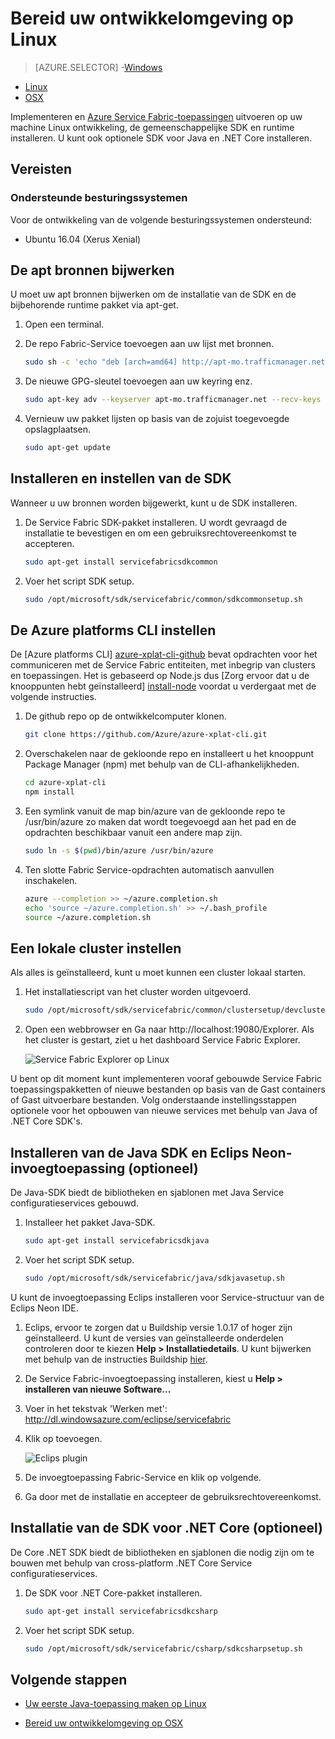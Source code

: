 <properties
   pageTitle="Instellen van uw ontwikkelomgeving op Linux | Microsoft Azure"
   description="Installatie van de SDK en runtime en het maken van een cluster van plaatselijke ontwikkeling op Linux. Nadat setup is voltooid, zult u klaar zijn om toepassingen te bouwen."
   services="service-fabric"
   documentationCenter=".net"
   authors="seanmck"
   manager="timlt"
   editor=""/>

<tags
   ms.service="service-fabric"
   ms.devlang="dotNet"
   ms.topic="get-started-article"
   ms.tgt_pltfrm="NA"
   ms.workload="NA"
   ms.date="09/26/2016"
   ms.author="seanmck"/>

# <a name="prepare-your-development-environment-on-linux"></a>Bereid uw ontwikkelomgeving op Linux


> [AZURE.SELECTOR]
-[Windows](service-fabric-get-started.md)
- [Linux](service-fabric-get-started-linux.md)
- [OSX](service-fabric-get-started-mac.md)

 Implementeren en [Azure Service Fabric-toepassingen](service-fabric-application-model.md) uitvoeren op uw machine Linux ontwikkeling, de gemeenschappelijke SDK en runtime installeren. U kunt ook optionele SDK voor Java en .NET Core installeren.

## <a name="prerequisites"></a>Vereisten
### <a name="supported-operating-system-versions"></a>Ondersteunde besturingssystemen
Voor de ontwikkeling van de volgende besturingssystemen ondersteund:

- Ubuntu 16.04 (Xerus Xenial)

## <a name="update-your-apt-sources"></a>De apt bronnen bijwerken

U moet uw apt bronnen bijwerken om de installatie van de SDK en de bijbehorende runtime pakket via apt-get.

1. Open een terminal.
2. De repo Fabric-Service toevoegen aan uw lijst met bronnen.

    ```bash
    sudo sh -c 'echo "deb [arch=amd64] http://apt-mo.trafficmanager.net/repos/servicefabric/ trusty main" > /etc/apt/sources.list.d/servicefabric.list'
    ```

3. De nieuwe GPG-sleutel toevoegen aan uw keyring enz.

    ```bash
    sudo apt-key adv --keyserver apt-mo.trafficmanager.net --recv-keys 417A0893
    ```

4. Vernieuw uw pakket lijsten op basis van de zojuist toegevoegde opslagplaatsen.

    ```bash
    sudo apt-get update
    ```

## <a name="install-and-set-up-the-sdk"></a>Installeren en instellen van de SDK

Wanneer u uw bronnen worden bijgewerkt, kunt u de SDK installeren.

1. De Service Fabric SDK-pakket installeren. U wordt gevraagd de installatie te bevestigen en om een gebruiksrechtovereenkomst te accepteren.

    ```bash
    sudo apt-get install servicefabricsdkcommon
    ```

2. Voer het script SDK setup.

    ```bash
    sudo /opt/microsoft/sdk/servicefabric/common/sdkcommonsetup.sh
    ```

## <a name="set-up-the-azure-cross-platform-cli"></a>De Azure platforms CLI instellen

De [Azure platforms CLI] [ azure-xplat-cli-github] bevat opdrachten voor het communiceren met de Service Fabric entiteiten, met inbegrip van clusters en toepassingen. Het is gebaseerd op Node.js dus [Zorg ervoor dat u de knooppunten hebt geïnstalleerd] [ install-node] voordat u verdergaat met de volgende instructies.

1. De github repo op de ontwikkelcomputer klonen.

    ```bash
    git clone https://github.com/Azure/azure-xplat-cli.git
    ```

2. Overschakelen naar de gekloonde repo en installeert u het knooppunt Package Manager (npm) met behulp van de CLI-afhankelijkheden.

    ```bash
    cd azure-xplat-cli
    npm install
    ```

3. Een symlink vanuit de map bin/azure van de gekloonde repo te /usr/bin/azure zo maken dat wordt toegevoegd aan het pad en de opdrachten beschikbaar vanuit een andere map zijn.

    ```bash
    sudo ln -s $(pwd)/bin/azure /usr/bin/azure
    ```

4. Ten slotte Fabric Service-opdrachten automatisch aanvullen inschakelen.

    ```bash
    azure --completion >> ~/azure.completion.sh
    echo 'source ~/azure.completion.sh' >> ~/.bash_profile
    source ~/azure.completion.sh
    ```

## <a name="set-up-a-local-cluster"></a>Een lokale cluster instellen

Als alles is geïnstalleerd, kunt u moet kunnen een cluster lokaal starten.

1. Het installatiescript van het cluster worden uitgevoerd.

    ```bash
    sudo /opt/microsoft/sdk/servicefabric/common/clustersetup/devclustersetup.sh
    ```

2. Open een webbrowser en Ga naar http://localhost:19080/Explorer. Als het cluster is gestart, ziet u het dashboard Service Fabric Explorer.

    ![Service Fabric Explorer op Linux][sfx-linux]

U bent op dit moment kunt implementeren vooraf gebouwde Service Fabric toepassingspakketten of nieuwe bestanden op basis van de Gast containers of Gast uitvoerbare bestanden. Volg onderstaande instellingsstappen optionele voor het opbouwen van nieuwe services met behulp van Java of .NET Core SDK's.

## <a name="install-the-java-sdk-and-eclipse-neon-plugin-optional"></a>Installeren van de Java SDK en Eclips Neon-invoegtoepassing (optioneel)

De Java-SDK biedt de bibliotheken en sjablonen met Java Service configuratieservices gebouwd.

1. Installeer het pakket Java-SDK.

    ```bash
    sudo apt-get install servicefabricsdkjava
    ```

2. Voer het script SDK setup.

    ```bash
    sudo /opt/microsoft/sdk/servicefabric/java/sdkjavasetup.sh
    ```

U kunt de invoegtoepassing Eclips installeren voor Service-structuur van de Eclips Neon IDE.

1. Eclips, ervoor te zorgen dat u Buildship versie 1.0.17 of hoger zijn geïnstalleerd. U kunt de versies van geïnstalleerde onderdelen controleren door te kiezen **Help > Installatiedetails**. U kunt bijwerken met behulp van de instructies Buildship [hier][buildship-update].

2. De Service Fabric-invoegtoepassing installeren, kiest u **Help > installeren van nieuwe Software...**

3. Voer in het tekstvak 'Werken met': http://dl.windowsazure.com/eclipse/servicefabric

4. Klik op toevoegen.

    ![Eclips plugin][sf-eclipse-plugin]

5. De invoegtoepassing Fabric-Service en klik op volgende.

6. Ga door met de installatie en accepteer de gebruiksrechtovereenkomst.

## <a name="install-the-net-core-sdk-optional"></a>Installatie van de SDK voor .NET Core (optioneel)

De Core .NET SDK biedt de bibliotheken en sjablonen die nodig zijn om te bouwen met behulp van cross-platform .NET Core Service configuratieservices.

1. De SDK voor .NET Core-pakket installeren.

    ```bash
    sudo apt-get install servicefabricsdkcsharp
    ```

2. Voer het script SDK setup.

    ```bash
    sudo /opt/microsoft/sdk/servicefabric/csharp/sdkcsharpsetup.sh
    ```

## <a name="next-steps"></a>Volgende stappen

- [Uw eerste Java-toepassing maken op Linux](service-fabric-create-your-first-linux-application-with-java.md)

- [Bereid uw ontwikkelomgeving op OSX](service-fabric-get-started-mac.md)


<!-- Links -->

[azure-xplat-cli-github]: https://github.com/Azure/azure-xplat-cli
[install-node]: https://nodejs.org/en/download/package-manager/#installing-node-js-via-package-manager
[buildship-update]: https://projects.eclipse.org/projects/tools.buildship

<!--Images -->

[sf-eclipse-plugin]: ./media/service-fabric-get-started-linux/service-fabric-eclipse-plugin.png
[sfx-linux]: ./media/service-fabric-get-started-linux/sfx-linux.png

